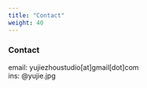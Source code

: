 ```yaml
---
title: "Contact"
weight: 40
---
```



### **Contact**      
email: yujiezhoustudio[at]gmail[dot]com     
ins: @yujie.jpg
